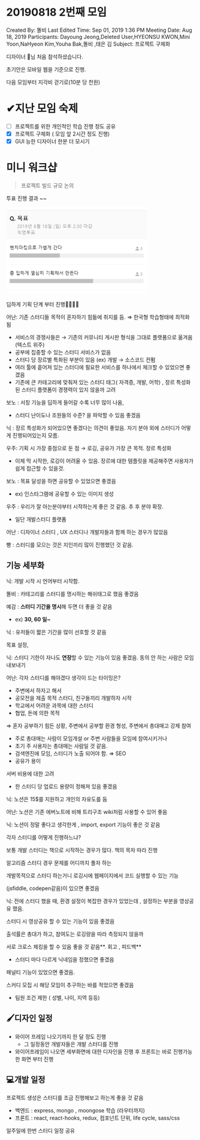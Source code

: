# 20190818 2번째 모임

Created By: 똘비 
Last Edited Time: Sep 01, 2019 1:36 PM
Meeting Date: Aug 18, 2019
Participants: Dayoung Jeong,Deleted User,HYEONSU KWON,Mini Yoon,NaHyeon Kim,Youha Bak,똘비 ,태은 김
Subject: 프로젝트 구체화

디자이너 🍞님  처음 참석하셨습니다.

초기안은 모바일 웹을 기준으로 진행.

다음 모임부터 지각비 걷기로(10분 당 천원)

# ✔지난 모임 숙제

- [ ]  프로젝트를 위한 개인적인 학습 진행 정도 공유
- [x]  프로젝트 구체화 ( 모임 앞 2시간 정도 진행)
- [x]  GUI 능한 디자이너 한분 더 모시기

# 미니 워크샵

> 프로젝트 빌드 규모 논의

투표 진행 결과 ~~

![](Untitled-88af1825-dad0-4c9b-ac05-273cc4e42825.png)

딥하게 기획 단계 부터 진행👏👏👏👏

어난:  기존 스터디들 목적이 혼자하기 힘듦에 취지를 둠. ⇒ 한국형 학습형태에 최적화 됨

- 서비스의 경쟁사들은 → 기존의 커뮤니티 게시판 형식을 그대로 플랫폼으로 옮겨옴(텍스트 위주)
- 공부에 집중할 수 있는 스터디 서비스가 없음
- 스터디 당 장르별 특화된 부분이 있음 (ex) 개발 → 소스코드 컨펌
- 여러 툴에 흩어져 있는 스터디에 필요한 서비스를 하나에서 체크할 수 있었으면 좋겠음
- 기존에 큰 카테고리에 맞춰져 있는 스터디 태그( 자격증, 개발, 어학) ,  장르 특성화된 스터디 플랫폼이 경쟁력이 있지 않을까 고려

보노 : 서칭 기능을 딥하게 들어갈 수록 너무 많이 나옴,

- 스터디 난이도나 조원들의 수준? 을 파악할 수 있음 좋겠음

닉 : 장르 특성화가 되어있으면 좋겠다는 의견이 좋았음. 자기 분야 외에 스터디가 어떻게 진행되어있는지 모름. 

우주: 기획 시 가장 중점으로 둔 점 → 로깅, 공유가 가장 큰 목적.  장르 특성화

- 이제  막 시작한, 로깅이 어려울 수 있음.  장르에 대한 템플릿을 제공해주면 사용자가 쉽게 접근할 수 있을것.

보노 : 목표 달성을 하면 공유할 수 있었으면 좋겠음

- ex) 인스타그램에 공유할 수 있는 이미지 생성

우주 : 우리가 잘 아는분야부터 시작하는게 좋은 것 같음. 추 후 분야 확장. 

- 일단 개발스터디 플랫폼

어난 : 디자이너 스터디 , UX 스터디나 개발자들과 함께 하는 경우가 많았음

빵 : 스터디를 모으는 것은 지인끼리 많이 진행했던 것 같음. 

  

## 기능 세부화

닉:  개발 시작 시 언어부터 시작함. 

똘비 : 카테고리를 스터디를 명시하는 해쉬태그로 했음 좋겠음

예감 : **스터디 기간을 명시**해 두면 더 좋을 것 같음

- ex) **30, 60 일~**

닉 :  유저들이 짧은 기간을 많이  선호할 것 같음

목표 설정, 

닉: 스터디 기한이 자나도 **연장**할 수 있는 기능이 있음 좋겠음.  동의 안 하는 사람은 모임 내보내기

어난: 각자 스터디를 해야겠다 생각이 드는 타이밍은?

- 주변에서 하자고 해서
- 공모전을 제출 목적 스터디, 친구들끼리 개발하자 시작
- 학교에서 어려운 과목에 대한 스터디
- 협업, 돈에 의한 목적

⇒ 혼자 공부하기 힘든 상황, 주변에서 공부할 환경 형성, 주변에서 총대매고 강제 참여

- 주로 총대매는 사람이 모임개설 or  주변 사람들을 모임에 참여시키거나
- 초기 주 사용자는 총대매는 사람일 것 같음.
- 검색엔진에 모임, 스터디가 노출 되어야 함. ⇒ SEO
- 공유가 용이

서버 비용에 대한 고려

- 한 스터디 당 업로드 용량이 정해져 있음 좋겠음

닉: 노션은 15$를 지원하고 개인의 자유도를 둠

어난: 노션은 기존 에버노트에 비해 트리구조 wiki처럼 사용할 수 있어 좋음

닉: 노션이 정말 좋다고 생각한게 , import, export 기능이 좋은 것 같음

각자 스터디를 어떻게 진행하느냐? 

보통 개발 스터디는 책으로 시작하는 경우가 많다. 책의 목차 따라 진행

알고리즘 스터디 경우 문제를 어디까지 풀자 하는

개발목적으로 스터디 하는거니 로깅시에 웹페이지에서 코드 실행할 수 있는 기능

(jsfiddle, codepen같음)이 있으면 좋겠음

닉: 전에 스터디 했을 때, 환경 설정이 복잡한 경우가 있었는데 , 설정하는 부분을 영상공유 했음.

스터디 시 영상공유 할 수 있는 기능이 있음 좋겠음

출석률은 총대가 하고, 참여도는 로깅량을 따라  측정되지 않을까

서로 크로스 체킹을 할 수 있음 좋을 것 같음**. 회고 , 피드백**

- 스터디 마다 다르게 닉네임을 정했으면 좋겠음

패널티 기능이 있었으면 좋겠음.  

스커디 모집 시 해당 모임이 추구하는 바를 적었으면 좋겠음

- 팀원 조건 제한 ( 성별, 나이, 지역 등등)

## 🖌디자인 일정

- 와이어 프레임 나오기까지 한 달 정도 진행
    - 그 일정동안 개발자들은 개발 스터디를 진행
- 와이어프레임이 나오면 세부화면에 대한 디자인을 진행 후 프론트는 바로 진행가능한 화면 부터 진행

## 💻개발 일정

프로젝트 생성은 스터디를 조금 진행해보고 하는게 좋을 것 같음

- 백엔드 : express, mongo , moongose 학습 (라우터까지)
- 프론트 : react, react-hooks, redux, 컴포넌트 단위, life cycle, sass/css

일주일에 한번 스터디 일정 공유